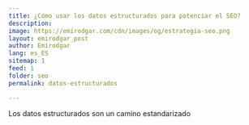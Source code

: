 ```yaml
---
title: ¿Cómo usar los datos estructurados para potenciar el SEO?
description: 
image: https://emirodgar.com/cdn/images/og/estrategia-seo.png
layout: emirodgar_post
author: Emirodgar
lang: es_ES
sitemap: 1
feed: 1
folder: seo
permalink: datos-estructurados

--- 
```


Los datos estructurados son un camino estandarizado
<!--stackedit_data:
eyJoaXN0b3J5IjpbLTE1NTQzNzA1M119
-->